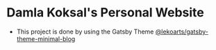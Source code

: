 # Damla Koksal's Personal Website

- This project is done by using the Gatsby Theme [@lekoarts/gatsby-theme-minimal-blog](https://github.com/LekoArts/gatsby-themes/tree/master/themes/gatsby-theme-minimal-blog)
